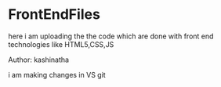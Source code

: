 # FrontEndFiles
here i am uploading the the code which are done with front end technologies like HTML5,CSS,JS

Author: kashinatha

i am making changes in VS
git
